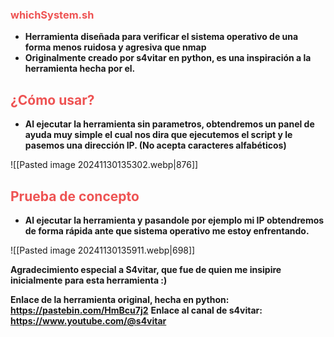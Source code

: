 

### <span style="color:rgb(238, 83, 83)">whichSystem.sh</span>

- **Herramienta diseñada para verificar el sistema operativo de una forma menos ruidosa y agresiva que nmap**
- **Originalmente creado por s4vitar en python, es una inspiración a la herramienta hecha por el.**

## <span style="color:rgb(238, 83, 83)">¿Cómo usar?</span>

- **Al ejecutar la herramienta sin parametros, obtendremos un panel de ayuda muy simple el cual nos dira que ejecutemos el script y le pasemos una dirección IP. (No acepta caracteres alfabéticos)**

![[Pasted image 20241130135302.webp|876]]

## <span style="color:rgb(238, 83, 83)">Prueba de concepto</span>

- **Al ejecutar la herramienta y pasandole por ejemplo mi IP obtendremos de forma rápida ante que sistema operativo me estoy enfrentando.**

![[Pasted image 20241130135911.webp|698]]

**Agradecimiento especial a S4vitar, que fue de quien me insipire inicialmente para esta herramienta :)**

**Enlace de la herramienta original, hecha en python: https://pastebin.com/HmBcu7j2**
**Enlace al canal de s4vitar: https://www.youtube.com/@s4vitar**

